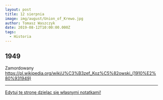 ```yaml
---
layout: post
title: 12 sierpnia
image: img/august/Union_of_Krewo.jpg
author: Tomasz Waszczyk
date: 2019-08-12T10:00:00.000Z
tags:
  - Historia
---
```


## 1949

Zamordowany <https://pl.wikipedia.org/wiki/J%C3%B3zef_Koz%C5%82owski_(1910%E2%80%931949)>

---

<a href="https://github.com/TomaszWaszczyk/historia.waszczyk.com/edit/master/src/content/august-12.md" target="_blank">Edytuj tę stronę dzieląc się własnymi notatkami!</a>
